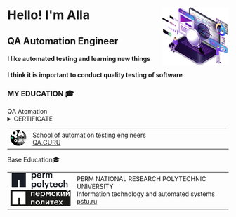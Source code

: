 <div id="header" align="left">
  <img width="30%" src="img/QA_LOGO.png" align="right">
	<h1>Hello!    I'm  Alla</h1>
	<h2>QA Automation Engineer</h2>
	<h4>I like automated testing and learning new things</h4>
	<h4>I think it is important to conduct quality testing of software</h4>
	</div>

<!-- Education section -->
### MY EDUCATION 🎓

  <summary>  QA Atomation  </summary>
  <table width="100%" border='0'>
    <tr>
        <td width="10%" align="center" valign="center">
            <img src="img/QAGURU-LOGO.png">
            </td>
            <td valign="middle">School of automation testing engineers
            </br><a target="_blank" href="http://[www.qa.guru](https://qa.guru/)/en">QA.GURU</a>
    </td>
</tr>

<details>	
<summary>  CERTIFICATE  </summary>
</details>
</table>
  <summary> Base Education🎓 </summary>
  <table width="100%" border='0'>
    <tr>
        <td width="30%" align="center" valign="center">
            <img src="img/Politech-LOGO.svg">
            </td>
            <td valign="middle">PERM NATIONAL RESEARCH POLYTECHNIC UNIVERSITY
            </br>Information technology and automated systems
            </br><a target="_blank" href="http://[www.pstu.ru](https://pstu.ru/)/en">pstu.ru</a>
    </td>
</tr>

</table>





<!--
**FkkfRf/FkkfRf** is a ✨ _special_ ✨ repository because its `README.md` (this file) appears on your GitHub profile.

### Hello! I'm Alla. 

<p align="left">
<img width="30%" src="img/QA_LOGO.png" >
</p>
<p align="left">
<code><img src="img/QA-logo.svg"></code>
</p>
<p align="center">
<img src="img/QA-logo1.svg" width="500">
</p>
Here are some ideas to get you started:

- 🔭 I’m currently working on ...
- 🌱 I’m currently learning ...
- 👯 I’m looking to collaborate on ...
- 🤔 I’m looking for help with ...
- 💬 Ask me about ...
- 📫 How to reach me: ...
- 😄 Pronouns: ...
- ⚡ Fun fact: ...
-->
